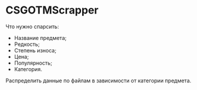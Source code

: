 # CSGOTMScrapper

Что нужно спарсить:
- Название предмета;
- Редкость;
- Степень износа;
- Цена;
- Популярность;
- Категория.

Распределить данные по файлам в зависимости от категории предмета.

